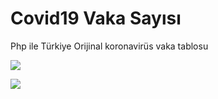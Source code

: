 # Covid19 Vaka Sayısı
Php ile Türkiye Orijinal koronavirüs vaka tablosu


![](https://i.hizliresim.com/DbUaPR.png)

![](https://i.hizliresim.com/P82DMQ.png)
